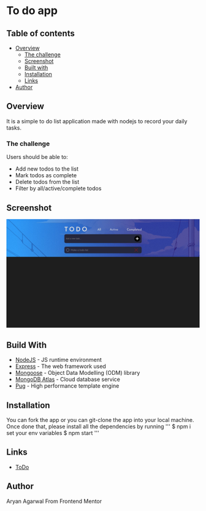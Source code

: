 # To do app

## Table of contents

- [Overview](#overview)
  - [The challenge](#the-challenge)
  - [Screenshot](#screenshot)
  - [Built with](#built-with)
  - [Installation](#installation)
  - [Links](#links)
- [Author](#author)

## Overview

It is a simple to do list application made with nodejs to record your daily tasks.

### The challenge

Users should be able to:
- Add new todos to the list
- Mark todos as complete
- Delete todos from the list
- Filter by all/active/complete todos

## Screenshot

![demo](public/img/todo.jpeg)

## Build With

- [NodeJS](https://nodejs.org/en/) - JS runtime environment
- [Express](http://expressjs.com/) - The web framework used
- [Mongoose](https://mongoosejs.com/) - Object Data Modelling (ODM) library
- [MongoDB Atlas](https://www.mongodb.com/cloud/atlas) - Cloud database service
- [Pug](https://pugjs.org/api/getting-started.html) - High performance template engine

## Installation

You can fork the app or you can git-clone the app into your local machine. Once done that, please install all the dependencies by running
'''
$ npm i
set your env variables
$ npm start
'''

## Links

- [ToDo](https://aryan-to-do-app.herokuapp.com)

## Author

Aryan Agarwal
From Frontend Mentor

